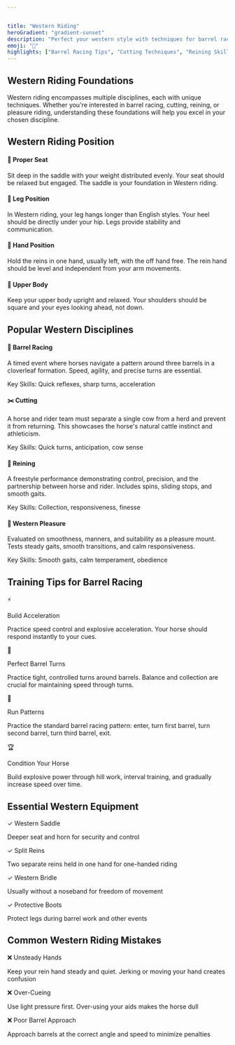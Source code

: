 ```yaml
---


title: "Western Riding"
heroGradient: "gradient-sunset"
description: "Perfect your western style with techniques for barrel racing, cutting, and western pleasure disciplines."
emoji: "🤠"
highlights: ["Barrel Racing Tips", "Cutting Techniques", "Reining Skills"]
---
```




<div class="mb-12">
<h2 class="font-playfair text-3xl font-bold mb-6 text-gray-900">Western Riding Foundations</h2>
<p class="text-gray-700 text-lg leading-relaxed mb-4">
Western riding encompasses multiple disciplines, each with unique techniques. Whether you're interested in barrel racing, cutting, reining, or pleasure riding, understanding these foundations will help you excel in your chosen discipline.
</p>
<div class="mb-12">
<h2 class="font-playfair text-3xl font-bold mb-6 text-gray-900">Western Riding Position</h2>
<div class="space-y-4">
<div class="bg-purple-50 rounded-lg p-6 border-l-4 border-purple-500">
<h4 class="font-semibold text-gray-900 mb-2">📍 Proper Seat</h4>
<p class="text-gray-700">Sit deep in the saddle with your weight distributed evenly. Your seat should be relaxed but engaged. The saddle is your foundation in Western riding.</p>
<div class="bg-purple-50 rounded-lg p-6 border-l-4 border-purple-500">
<h4 class="font-semibold text-gray-900 mb-2">🦵 Leg Position</h4>
<p class="text-gray-700">In Western riding, your leg hangs longer than English styles. Your heel should be directly under your hip. Legs provide stability and communication.</p>
<div class="bg-purple-50 rounded-lg p-6 border-l-4 border-purple-500">
<h4 class="font-semibold text-gray-900 mb-2">🤚 Hand Position</h4>
<p class="text-gray-700">Hold the reins in one hand, usually left, with the off hand free. The rein hand should be level and independent from your arm movements.</p>
<div class="bg-purple-50 rounded-lg p-6 border-l-4 border-purple-500">
<h4 class="font-semibold text-gray-900 mb-2">🎯 Upper Body</h4>
<p class="text-gray-700">Keep your upper body upright and relaxed. Your shoulders should be square and your eyes looking ahead, not down.</p>
<div class="mb-12">
<h2 class="font-playfair text-3xl font-bold mb-6 text-gray-900">Popular Western Disciplines</h2>
<div class="space-y-6">
<div class="bg-orange-50 rounded-lg p-6 border-l-4 border-orange-500">
<h4 class="font-semibold text-gray-900 mb-3">🔄 Barrel Racing</h4>
<p class="text-gray-700">A timed event where horses navigate a pattern around three barrels in a cloverleaf formation. Speed, agility, and precise turns are essential.</p>
<p class="text-sm text-gray-600 mt-2">Key Skills: Quick reflexes, sharp turns, acceleration</p>
<div class="bg-blue-50 rounded-lg p-6 border-l-4 border-blue-500">
<h4 class="font-semibold text-gray-900 mb-3">✂️ Cutting</h4>
<p class="text-gray-700">A horse and rider team must separate a single cow from a herd and prevent it from returning. This showcases the horse's natural cattle instinct and athleticism.</p>
<p class="text-sm text-gray-600 mt-2">Key Skills: Quick turns, anticipation, cow sense</p>
<div class="bg-green-50 rounded-lg p-6 border-l-4 border-green-500">
<h4 class="font-semibold text-gray-900 mb-3">🎪 Reining</h4>
<p class="text-gray-700">A freestyle performance demonstrating control, precision, and the partnership between horse and rider. Includes spins, sliding stops, and smooth gaits.</p>
<p class="text-sm text-gray-600 mt-2">Key Skills: Collection, responsiveness, finesse</p>
<div class="bg-yellow-50 rounded-lg p-6 border-l-4 border-yellow-500">
<h4 class="font-semibold text-gray-900 mb-3">🌾 Western Pleasure</h4>
<p class="text-gray-700">Evaluated on smoothness, manners, and suitability as a pleasure mount. Tests steady gaits, smooth transitions, and calm responsiveness.</p>
<p class="text-sm text-gray-600 mt-2">Key Skills: Smooth gaits, calm temperament, obedience</p>
<div class="mb-12">
<h2 class="font-playfair text-3xl font-bold mb-6 text-gray-900">Training Tips for Barrel Racing</h2>
<div class="bg-orange-50 rounded-lg p-8 border border-orange-200">
<div class="space-y-4">
<div class="flex gap-3">
<span class="text-2xl">⚡</span>
<div>
<p class="font-semibold text-gray-900">Build Acceleration</p>
<p class="text-gray-700">Practice speed control and explosive acceleration. Your horse should respond instantly to your cues.</p>
<div class="flex gap-3">
<span class="text-2xl">🔄</span>
<div>
<p class="font-semibold text-gray-900">Perfect Barrel Turns</p>
<p class="text-gray-700">Practice tight, controlled turns around barrels. Balance and collection are crucial for maintaining speed through turns.</p>
<div class="flex gap-3">
<span class="text-2xl">🎯</span>
<div>
<p class="font-semibold text-gray-900">Run Patterns</p>
<p class="text-gray-700">Practice the standard barrel racing pattern: enter, turn first barrel, turn second barrel, turn third barrel, exit.</p>
<div class="flex gap-3">
<span class="text-2xl">🏆</span>
<div>
<p class="font-semibold text-gray-900">Condition Your Horse</p>
<p class="text-gray-700">Build explosive power through hill work, interval training, and gradually increase speed over time.</p>
<div class="mb-12">
<h2 class="font-playfair text-3xl font-bold mb-6 text-gray-900">Essential Western Equipment</h2>
<div class="grid md:grid-cols-2 gap-4">
<div class="bg-yellow-50 rounded-lg p-4 border border-yellow-200">
<p class="font-semibold text-gray-900">✓ Western Saddle</p>
<p class="text-gray-700 text-sm">Deeper seat and horn for security and control</p>
<div class="bg-yellow-50 rounded-lg p-4 border border-yellow-200">
<p class="font-semibold text-gray-900">✓ Split Reins</p>
<p class="text-gray-700 text-sm">Two separate reins held in one hand for one-handed riding</p>
<div class="bg-yellow-50 rounded-lg p-4 border border-yellow-200">
<p class="font-semibold text-gray-900">✓ Western Bridle</p>
<p class="text-gray-700 text-sm">Usually without a noseband for freedom of movement</p>
<div class="bg-yellow-50 rounded-lg p-4 border border-yellow-200">
<p class="font-semibold text-gray-900">✓ Protective Boots</p>
<p class="text-gray-700 text-sm">Protect legs during barrel work and other events</p>
<div class="mb-12">
<h2 class="font-playfair text-3xl font-bold mb-6 text-gray-900">Common Western Riding Mistakes</h2>
<div class="space-y-3">
<div class="bg-red-50 rounded-lg p-4 border-l-4 border-red-500">
<p class="font-semibold text-gray-900">❌ Unsteady Hands</p>
<p class="text-gray-700 text-sm">Keep your rein hand steady and quiet. Jerking or moving your hand creates confusion</p>
<div class="bg-red-50 rounded-lg p-4 border-l-4 border-red-500">
<p class="font-semibold text-gray-900">❌ Over-Cueing</p>
<p class="text-gray-700 text-sm">Use light pressure first. Over-using your aids makes the horse dull</p>
<div class="bg-red-50 rounded-lg p-4 border-l-4 border-red-500">
<p class="font-semibold text-gray-900">❌ Poor Barrel Approach</p>
<p class="text-gray-700 text-sm">Approach barrels at the correct angle and speed to minimize penalties</p>
</section>
